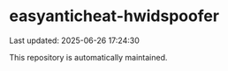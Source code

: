 # easyanticheat-hwidspoofer

Last updated: 2025-06-26 17:24:30

This repository is automatically maintained.
